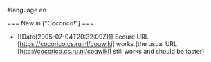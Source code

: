 #language en

=== New in ["Cocorico!"] === 
 
 * [[Date(2005-07-04T20:32:09Z)]]  Secure URL [https://cocorico.cs.ru.nl/coqwiki] works (the usual URL [http://cocorico.cs.ru.nl/coqwiki] still works and should be faster)
